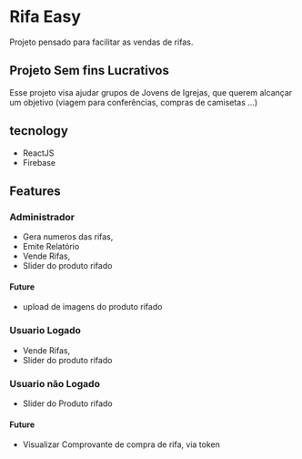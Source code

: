 # Rifa Easy

Projeto pensado para facilitar as vendas de rifas.

## Projeto Sem fins Lucrativos

Esse projeto visa ajudar grupos de Jovens de Igrejas, que querem alcançar um objetivo (viagem para conferências, compras de camisetas ...)

## tecnology

- ReactJS
- Firebase

## Features

### Administrador

- Gera numeros das rifas,
- Emite Relatório
- Vende Rifas,
- Slider do produto rifado

#### Future

- upload de imagens do produto rifado

### Usuario Logado

- Vende Rifas,
- Slider do produto rifado

### Usuario não Logado

- Slider do Produto rifado

#### Future

- Visualizar Comprovante de compra de rifa, via token
